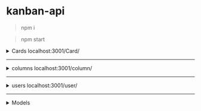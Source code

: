 # kanban-api

> npm i

> npm start


<details>
<summary> Cards localhost:3001/Card/</summary> 

#### users  `localhost:3001/Card/`

##### method: GET

response:

```json
{ "status": "success", "message": Card }
```

##### method: PUT

request:

```json
{
  "text": string,
  "columnId": number,
  "userId": number
}
```

response:

```json
{ "status": "success", "message": Card }
```

##### method: POST

request:

```json
{
  "id": number,
  "text": string,
  "columnId": number,
  "userId": number
}
```

response:

```json
{ "status": "success", "message": Card[] }
```

##### method: DELETE

request:

```json
{
  "id": number
}
```

response:

```json
{ "status": "success" }
```

</details>

---

<details>
<summary> columns  localhost:3001/column/</summary> 

####  columns  `localhost:3001/column/`

##### method: GET

response:

```json
{ "status": "success", "message": Column[] }
```

##### method: PUT

request:

```json
{
  "name": string
}
```

response:

```json
{ "status": "success", "message": Column }
```

##### method: POST

request:

```json
{
  "id": number,
  "name": string
}
```

response:

```json
{ "status": "success", "message": Column }
```

##### method: DELETE

request:

```json
{
  "id": number
}
```

response:

```json
{ "status": "success" }
```

</details>

---

<details>
<summary> users  localhost:3001/user/</summary> 

####  users  `localhost:3001/user/`

##### method: GET

response:

```json
{ "status": "success", "message": User[] }
```

##### method: PUT

request:

```json
{
  "login": string
}
```

response:

```json
{ "status": "success", "message": User }
```

##### method: POST

request:

```json
{
  "id": number,
  "login": string
}
```

response:

```json
{ "status": "success", "message": User }
```

##### method: DELETE

request:

```json
{
  "id": number
}
```

response:

```json
{ "status": "success" }
```

</details>

---

<details>
<summary>Models</summary>

#### User

```json
{
  "id": number,
  "login": string
}
```

#### Card

```json
{
  "id": number,
  "text": string,
  "userId": number,
  "columnId": number
}
```

#### column

```json
{
  "id": number,
  "name": string
}
```

</details>
